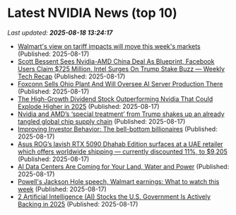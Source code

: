 # Latest NVIDIA News (top 10)
_Last updated: **2025-08-18 13:24:17**_

- [Walmart's view on tariff impacts will move this week's markets](https://www.thestreet.com/investing/stocks/walmarts-view-on-tariff-effects-will-move-markets) (Published: 2025-08-17)
- [Scott Bessent Sees Nvidia-AMD China Deal As Blueprint, Facebook Users Claim $725 Million, Intel Surges On Trump Stake Buzz — Weekly Tech Recap](https://biztoc.com/x/499b24f9c0696164) (Published: 2025-08-17)
- [Foxconn Sells Ohio Plant And Will Oversee AI Server Production There](https://www.forbes.com/sites/johnwerner/2025/08/17/foxconn-sells-ohio-plant-and-will-oversee-ai-server-production-there/) (Published: 2025-08-17)
- [The High-Growth Dividend Stock Outperforming Nvidia That Could Explode Higher in 2025](https://biztoc.com/x/315ce9e9b2940e5d) (Published: 2025-08-17)
- [Nvidia and AMD’s ‘special treatment’ from Trump shakes up an already tangled global chip supply chain](https://biztoc.com/x/33e19e2d9f467359) (Published: 2025-08-17)
- [Improving Investor Behavior: The bell-bottom billionaires](https://www.denverpost.com/2025/08/17/improving-investor-behavior-the-bell-bottom-billionaires/) (Published: 2025-08-17)
- [Asus ROG’s lavish RTX 5090 Dhahab Edition surfaces at a UAE retailer which offers worldwide shipping — currently discounted 11%, to $9,205](https://www.tomshardware.com/pc-components/gpus/asus-rogs-lavish-rtx-5090-dhahab-edition-surfaces-at-a-uae-retailer-which-offers-worldwide-shipping-currently-discounted-11-percent-to-usd9-205) (Published: 2025-08-17)
- [AI Data Centers Are Coming for Your Land, Water and Power](https://www.cnet.com/tech/services-and-software/features/ai-data-centers-are-coming-for-your-land-water-and-power/) (Published: 2025-08-17)
- [Powell's Jackson Hole speech, Walmart earnings: What to watch this week](https://finance.yahoo.com/news/powells-jackson-hole-speech-walmart-earnings-what-to-watch-this-week-113502376.html) (Published: 2025-08-17)
- [2 Artificial Intelligence (AI) Stocks the U.S. Government Is Actively Backing in 2025](https://biztoc.com/x/650f7c5e452d8487) (Published: 2025-08-17)
